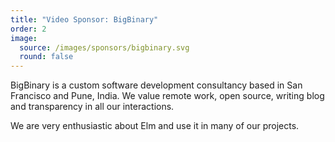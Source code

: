 ```yaml
---
title: "Video Sponsor: BigBinary"
order: 2
image:
  source: /images/sponsors/bigbinary.svg
  round: false
---
```


BigBinary is a custom software development consultancy based in San Francisco and Pune, India. We value remote work, open source, writing blog and transparency in all our interactions.

We are very enthusiastic about Elm and use it in many of our projects.
